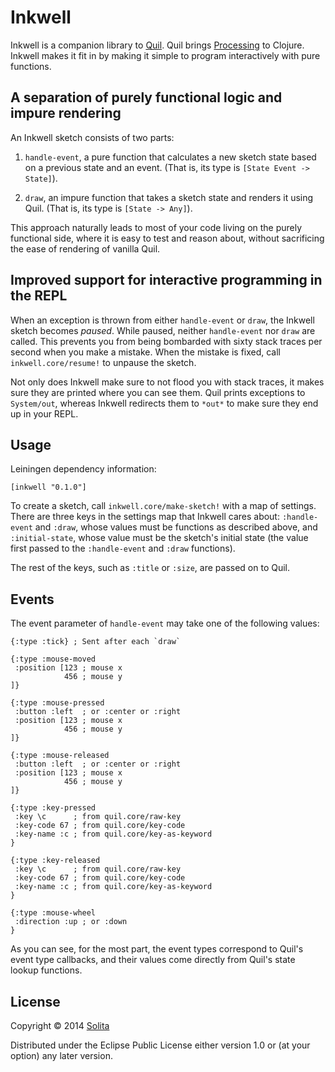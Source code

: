 # Inkwell

Inkwell is a companion library to [Quil](https://github.com/quil/quil). Quil
brings [Processing](http://processing.org/) to Clojure. Inkwell makes it fit
in by making it simple to program interactively with pure functions.

## A separation of purely functional logic and impure rendering

An Inkwell sketch consists of two parts:

1. `handle-event`, a pure function that calculates a new sketch state based on
   a previous state and an event. (That is, its type is `[State Event -> State]`).

2. `draw`, an impure function that takes a sketch state and renders it using
   Quil. (That is, its type is `[State -> Any]`).

This approach naturally leads to most of your code living on the purely
functional side, where it is easy to test and reason about, without sacrificing
the ease of rendering of vanilla Quil.

## Improved support for interactive programming in the REPL

When an exception is thrown from either `handle-event` or `draw`, the Inkwell
sketch becomes *paused*. While paused, neither `handle-event` nor `draw` are
called. This prevents you from being bombarded with sixty stack traces per
second when you make a mistake. When the mistake is fixed, call
`inkwell.core/resume!` to unpause the sketch.

Not only does Inkwell make sure to not flood you with stack traces, it makes
sure they are printed where you can see them. Quil prints exceptions to
`System/out`, whereas Inkwell redirects them to `*out*` to make sure they end
up in your REPL.

## Usage

Leiningen dependency information:

    [inkwell "0.1.0"]

To create a sketch, call `inkwell.core/make-sketch!` with a map of settings.
There are three keys in the settings map that Inkwell cares about:
`:handle-event` and `:draw`, whose values must be functions as described above,
and `:initial-state`, whose value must be the sketch's initial state (the value
first passed to the `:handle-event` and `:draw` functions).

The rest of the keys, such as `:title` or `:size`, are passed on to Quil.

## Events

The event parameter of `handle-event` may take one of the following values:

    {:type :tick} ; Sent after each `draw`

    {:type :mouse-moved
     :position [123 ; mouse x
                456 ; mouse y
    ]}

    {:type :mouse-pressed
     :button :left  ; or :center or :right
     :position [123 ; mouse x
                456 ; mouse y
    ]}

    {:type :mouse-released
     :button :left  ; or :center or :right
     :position [123 ; mouse x
                456 ; mouse y
    ]}

    {:type :key-pressed
     :key \c      ; from quil.core/raw-key
     :key-code 67 ; from quil.core/key-code
     :key-name :c ; from quil.core/key-as-keyword
    }

    {:type :key-released
     :key \c      ; from quil.core/raw-key
     :key-code 67 ; from quil.core/key-code
     :key-name :c ; from quil.core/key-as-keyword
    }

    {:type :mouse-wheel
     :direction :up ; or :down
    }

As you can see, for the most part, the event types correspond to Quil's event
type callbacks, and their values come directly from Quil's state lookup
functions.

## License

Copyright © 2014 [Solita](http://www.solita.fi)

Distributed under the Eclipse Public License either version 1.0 or (at your
option) any later version.
